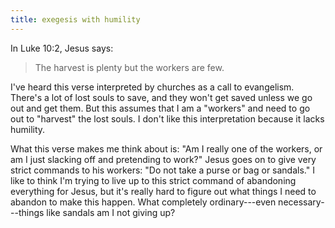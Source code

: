 ```yaml
---
title: exegesis with humility
---
```


In Luke 10:2, Jesus says:

> <span class=jesus>The harvest is plenty but the workers are few.</span>

I've heard this verse interpreted by churches as a call to evangelism.  There's a lot of lost souls to save, and they won't get saved unless we go out and get them.  But this assumes that I am a "workers" and need to go out to "harvest" the lost souls.  I don't like this interpretation because it lacks humility.

What this verse makes me think about is: "Am I really one of the workers, or am I just slacking off and pretending to work?" Jesus goes on to give very strict commands to his workers: "<span class=jesus>Do not take a purse or bag or sandals.</span>" I like to think I'm trying to live up to this strict command of abandoning everything for Jesus, but it's really hard to figure out what things I need to abandon to make this happen. What completely ordinary---even necessary---things like sandals am I not giving up?

